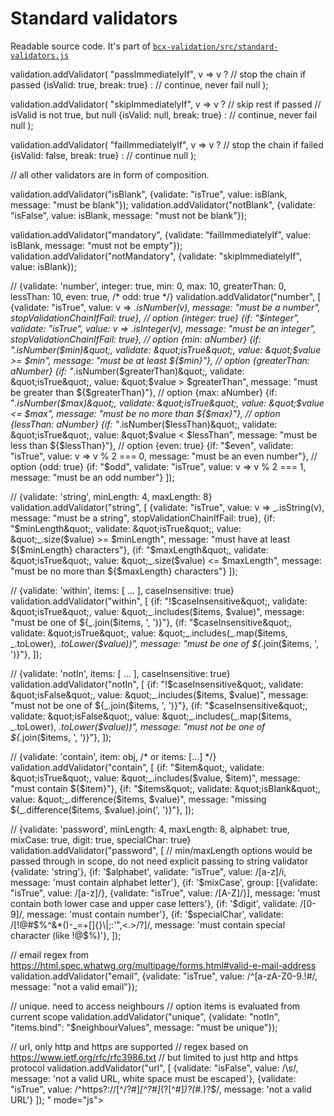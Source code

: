 # Standard validators

Readable source code. It's part of [`bcx-validation/src/standard-validators.js`](https://github.com/buttonwoodcx/bcx-validation/blob/master/src/standard-validators.js)

<div><code-viewer value="function isBlank(v) {
  if (_.isNull(v) || _.isUndefined(v) || _.isNaN(v)) return true;
  if (_.isString(v)) {
    if (_.trim(v).length === 0) return true;
  } else if (_.isArray(v) || _.isPlainObject(v)) {
    if (_.isEmpty(v)) return true;
  }
}

// Validators

// validators implemented in functions.

validation.addValidator(&quot;isTrue&quot;, v => v ? null : &quot;must be true&quot;);
validation.addValidator(&quot;isFalse&quot;, v => v ? &quot;must be false&quot; : null);

validation.addValidator(
  &quot;passImmediatelyIf&quot;,
  v => v ?
  // stop the chain if passed
  {isValid: true, break: true} :
  // continue, never fail
  null
);

validation.addValidator(
  &quot;skipImmediatelyIf&quot;,
  v => v ?
  // skip rest if passed
  // isValid is not true, but null
  {isValid: null, break: true} :
  // continue, never fail
  null
);

validation.addValidator(
  &quot;failImmediatelyIf&quot;,
  v => v ?
  // stop the chain if failed
  {isValid: false, break: true} :
  // continue
  null
);

// all other validators are in form of composition.

validation.addValidator(&quot;isBlank&quot;, {validate: &quot;isTrue&quot;, value: isBlank, message: &quot;must be blank&quot;});
validation.addValidator(&quot;notBlank&quot;, {validate: &quot;isFalse&quot;, value: isBlank, message: &quot;must not be blank&quot;});

validation.addValidator(&quot;mandatory&quot;, {validate: &quot;failImmediatelyIf&quot;, value: isBlank, message: &quot;must not be empty&quot;});
validation.addValidator(&quot;notMandatory&quot;, {validate: &quot;skipImmediatelyIf&quot;, value: isBlank});

// {validate: 'number', integer: true, min: 0, max: 10, greaterThan: 0, lessThan: 10, even: true, /* odd: true */}
validation.addValidator(&quot;number&quot;, [
  {validate: &quot;isTrue&quot;, value: v => _.isNumber(v), message: &quot;must be a number&quot;, stopValidationChainIfFail: true},
  // option {integer: true}
  {if: &quot;$integer&quot;, validate: &quot;isTrue&quot;, value: v => _.isInteger(v), message: &quot;must be an integer&quot;, stopValidationChainIfFail: true},
  // option {min: aNumber}
  {if: &quot;_.isNumber($min)&quot;, validate: &quot;isTrue&quot;, value: &quot;$value >= $min&quot;, message: &quot;must be at least \${$min}&quot;},
  // option {greaterThan: aNumber}
  {if: &quot;_.isNumber($greaterThan)&quot;, validate: &quot;isTrue&quot;, value: &quot;$value > $greaterThan&quot;, message: &quot;must be greater than \${$greaterThan}&quot;},
  // option {max: aNumber}
  {if: &quot;_.isNumber($max)&quot;, validate: &quot;isTrue&quot;, value: &quot;$value <= $max&quot;, message: &quot;must be no more than \${$max}&quot;},
  // option {lessThan: aNumber}
  {if: &quot;_.isNumber($lessThan)&quot;, validate: &quot;isTrue&quot;, value: &quot;$value < $lessThan&quot;, message: &quot;must be less than \${$lessThan}&quot;},
  // option {even: true}
  {if: &quot;$even&quot;, validate: &quot;isTrue&quot;, value: v => v % 2 === 0, message: &quot;must be an even number&quot;},
  // option {odd: true}
  {if: &quot;$odd&quot;, validate: &quot;isTrue&quot;, value: v => v % 2 === 1, message: &quot;must be an odd number&quot;}
]);

// {validate: 'string', minLength: 4, maxLength: 8}
validation.addValidator(&quot;string&quot;, [
  {validate: &quot;isTrue&quot;, value: v => _.isString(v), message: &quot;must be a string&quot;, stopValidationChainIfFail: true},
  {if: &quot;$minLength&quot;, validate: &quot;isTrue&quot;, value: &quot;_.size($value) >= $minLength&quot;, message: &quot;must have at least \${$minLength} characters&quot;},
  {if: &quot;$maxLength&quot;, validate: &quot;isTrue&quot;, value: &quot;_.size($value) <= $maxLength&quot;, message: &quot;must be no more than \${$maxLength} characters&quot;}
]);

// {validate: 'within', items: [ ... ], caseInsensitive: true}
validation.addValidator(&quot;within&quot;, [
  {if: &quot;!$caseInsensitive&quot;, validate: &quot;isTrue&quot;, value: &quot;_.includes($items, $value)&quot;, message: &quot;must be one of \${_.join($items, ', ')}&quot;},
  {if: &quot;$caseInsensitive&quot;, validate: &quot;isTrue&quot;, value: &quot;_.includes(_.map($items, _.toLower), _.toLower($value))&quot;, message: &quot;must be one of \${_.join($items, ', ')}&quot;},
]);

// {validate: 'notIn', items: [ ... ], caseInsensitive: true}
validation.addValidator(&quot;notIn&quot;, [
  {if: &quot;!$caseInsensitive&quot;, validate: &quot;isFalse&quot;, value: &quot;_.includes($items, $value)&quot;, message: &quot;must not be one of \${_.join($items, ', ')}&quot;},
  {if: &quot;$caseInsensitive&quot;, validate: &quot;isFalse&quot;, value: &quot;_.includes(_.map($items, _.toLower), _.toLower($value))&quot;, message: &quot;must not be one of \${_.join($items, ', ')}&quot;},
]);

// {validate: 'contain', item: obj, /* or items: [...] */}
validation.addValidator(&quot;contain&quot;, [
  {if: &quot;$item&quot;, validate: &quot;isTrue&quot;, value: &quot;_.includes($value, $item)&quot;, message: &quot;must contain \${$item}&quot;},
  {if: &quot;$items&quot;, validate: &quot;isBlank&quot;, value: &quot;_.difference($items, $value)&quot;, message: &quot;missing \${_.difference($items, $value).join(', ')}&quot;},
]);

// {validate: 'password', minLength: 4, maxLength: 8, alphabet: true, mixCase: true, digit: true, specialChar: true}
validation.addValidator(&quot;password&quot;, [
  // min/maxLength options would be passed through in scope, do not need explicit passing to string validator
  {validate: 'string'},
  {if: '$alphabet', validate: &quot;isTrue&quot;, value: /[a-z]/i, message: 'must contain alphabet letter'},
  {if: '$mixCase', group: [{validate: &quot;isTrue&quot;, value: /[a-z]/}, {validate: &quot;isTrue&quot;, value: /[A-Z]/}], message: 'must contain both lower case and upper case letters'},
  {if: '$digit', validate: /[0-9]/, message: 'must contain number'},
  {if: '$specialChar', validate: /[!@#$%^&*()\-_=+\[\]{}\\|;:'&quot;,<.>\/?]/, message: 'must contain special character (like !@$%)'},
]);

// email regex from https://html.spec.whatwg.org/multipage/forms.html#valid-e-mail-address
validation.addValidator(&quot;email&quot;, {validate: &quot;isTrue&quot;, value: /^[a-zA-Z0-9.!#$%&'*+\/=?^_`{|}~-]+@[a-zA-Z0-9](?:[a-zA-Z0-9-]{0,61}[a-zA-Z0-9])?(?:\.[a-zA-Z0-9](?:[a-zA-Z0-9-]{0,61}[a-zA-Z0-9])?)*$/,
           message: &quot;not a valid email&quot;});

// unique. need to access neighbours
// option items is evaluated from current scope
validation.addValidator(&quot;unique&quot;, {validate: &quot;notIn&quot;, &quot;items.bind&quot;: &quot;$neighbourValues&quot;, message: &quot;must be unique&quot;});

// url, only http and https are supported
// regex based on https://www.ietf.org/rfc/rfc3986.txt
// but limited to just http and https protocol
validation.addValidator(&quot;url&quot;, [
  {validate: &quot;isFalse&quot;, value: /\s/, message: 'not a valid URL, white space must be escaped'},
  {validate: &quot;isTrue&quot;, value: /^https?:\/\/[^/?#]*[^?#]*(\?[^#]*)?(#.*)?$/, message: 'not a valid URL'}
]);
" mode="js"></code-viewer></div>